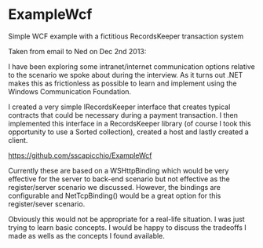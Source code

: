 ExampleWcf
==========

Simple WCF example with a fictitious RecordsKeeper transaction system

Taken from email to Ned on Dec 2nd 2013:

I have been exploring some intranet/internet communication options relative 
to the scenario we spoke about during the interview.  As it turns out .NET 
makes this as frictionless as possible to learn and implement using the 
Windows Communication Foundation.

I created a very simple IRecordsKeeper interface that creates typical 
contracts that could be necessary during a payment transaction.  I 
then implemented this interface in a RecordsKeeper library (of course 
I took this opportunity to use a Sorted collection), created a host and 
lastly created a client.

https://github.com/sscapicchio/ExampleWcf

Currently these are based on a WSHttpBinding which would be very effective 
for the server to back-end scenario but not effective as the register/server 
scenario we discussed.  However, the bindings are configurable and 
NetTcpBinding() would be a great option for this register/sever scenario.

Obviously this would not be appropriate for a real-life situation.  I 
was just trying to learn basic concepts.  I would be happy to discuss the tradeoffs 
I made as wells as the concepts I found available.
